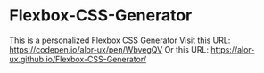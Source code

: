 # Flexbox-CSS-Generator
This is a personalized Flexbox CSS Generator
Visit this URL: https://codepen.io/alor-ux/pen/WbvegQV
Or this URL: https://alor-ux.github.io/Flexbox-CSS-Generator/
